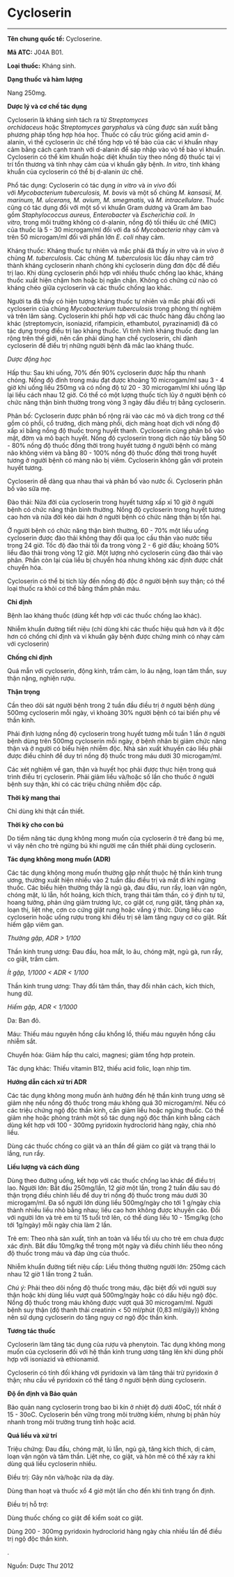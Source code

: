 # Cycloserin

---

**Tên chung quốc tế:** Cycloserine.

**Mã ATC:** J04A B01.

**Loại thuốc:** Kháng sinh.

**Dạng thuốc và hàm lượng**

Nang 250mg.

**Dược lý và cơ chế tác dụng**

Cycloserin là kháng sinh tách ra từ _Streptomyces orchidaceus_ hoặc _Streptomyces garyphalus_ và cũng được sản xuất bằng phương pháp tổng hợp hóa học. Thuốc có cấu trúc giống acid amin d-alanin, vì thế cycloserin ức chế tổng hợp vỏ tế bào của các vi khuẩn nhạy cảm bằng cách cạnh tranh với d-alanin để sáp nhập vào vỏ tế bào vi khuẩn. Cycloserin có thể kìm khuẩn hoặc diệt khuẩn tùy theo nồng độ thuốc tại vị trí tổn thương và tính nhạy cảm của vi khuẩn gây bệnh. _In vitro_, tính kháng khuẩn của cycloserin có thể bị d-alanin ức chế.

Phổ tác dụng: Cycloserin có tác dụng _in vitro_ và _in vivo_ đối với _Mycobacterium tuberculosis, M. bovis_ và một số chủng _M. kansasii, M. marinum, M. ulcerans, M. avium, M. smegmatis,_ và _M. intracellulare_. Thuốc cũng có tác dụng đối với một số vi khuẩn Gram dương và Gram âm bao gồm _Staphylococcus aureus, Enterobacter_ và _Escherichia coli. In vitro,_ trong môi trường không có d-alanin, nồng độ tối thiểu ức chế (MIC) của thuốc là 5 - 30 microgam/ml đối với đa số _Mycobacteria_ nhạy cảm và trên 50 microgam/ml đối với phần lớn _E. coli_ nhạy cảm.

Kháng thuốc: Kháng thuốc tự nhiên và mắc phải đã thấy _in vitro_ và _in vivo_ ở chủng _M. tuberculosis_. Các chủng _M. tuberculosis_ lúc đầu nhạy cảm trở thành kháng cycloserin nhanh chóng khi cycloserin dùng đơn độc để điều trị lao. Khi dùng cycloserin phối hợp với nhiều thuốc chống lao khác, kháng thuốc xuất hiện chậm hơn hoặc bị ngăn chặn. Không có chứng cứ nào có kháng chéo giữa cycloserin và các thuốc chống lao khác.

Người ta đã thấy có hiện tượng kháng thuốc tự nhiên và mắc phải đối với cycloserin của chủng _Mycobacterium tuberculosis_ trong phòng thí nghiệm và trên lâm sàng. Cycloserin khi phối hợp với các thuốc hàng đầu chống lao khác (streptomycin, isoniazid, rifampicin, ethambutol, pyrazinamid) đã có tác dụng trong điều trị lao kháng thuốc. Vì tình hình kháng thuốc đang lan rộng trên thế giới, nên cần phải dùng hạn chế cycloserin, chỉ dành cycloserin để điều trị những người bệnh đã mắc lao kháng thuốc.

_Dược động học_

Hấp thu: Sau khi uống, 70% đến 90% cycloserin được hấp thu nhanh chóng. Nồng độ đỉnh trong máu đạt được khoảng 10 microgam/ml sau 3 - 4 giờ khi uống liều 250mg và có nồng độ từ 20 - 30 microgam/ml khi uống lặp lại liều cách nhau 12 giờ. Có thể có một lượng thuốc tích lũy ở người bệnh có chức năng thận bình thường trong vòng 3 ngày đầu điều trị bằng cycloserin.

Phân bố: Cycloserin được phân bố rộng rãi vào các mô và dịch trong cơ thể gồm có phổi, cổ trướng, dịch màng phổi, dịch màng hoạt dịch với nồng độ xấp xỉ bằng nồng độ thuốc trong huyết thanh. Cycloserin cũng phân bố vào mật, đờm và mô bạch huyết. Nồng độ cycloserin trong dịch não tủy bằng 50 - 80% nồng độ thuốc đồng thời trong huyết tương ở người bệnh có màng não không viêm và bằng 80 - 100% nồng độ thuốc đồng thời trong huyết tương ở người bệnh có màng não bị viêm. Cycloserin không gắn với protein huyết tương.

Cycloserin dễ dàng qua nhau thai và phân bố vào nước ối. Cycloserin phân bố vào sữa mẹ.

Đào thải: Nửa đời của cycloserin trong huyết tương xấp xỉ 10 giờ ở người bệnh có chức năng thận bình thường. Nồng độ cycloserin trong huyết tương cao hơn và nửa đời kéo dài hơn ở người bệnh có chức năng thận bị tổn hại.

Ở người bệnh có chức năng thận bình thường, 60 - 70% một liều uống cycloserin được đào thải không thay đổi qua lọc cầu thận vào nước tiểu trong 24 giờ. Tốc độ đào thải tối đa trong vòng 2 - 6 giờ đầu; khoảng 50% liều đào thải trong vòng 12 giờ. Một lượng nhỏ cycloserin cũng đào thải vào phân. Phần còn lại của liều bị chuyển hóa nhưng không xác định được chất chuyển hóa.

Cycloserin có thể bị tích lũy đến nồng độ độc ở người bệnh suy thận; có thể loại thuốc ra khỏi cơ thể bằng thẩm phân máu.

**Chỉ định**

Bệnh lao kháng thuốc (dùng kết hợp với các thuốc chống lao khác).

Nhiễm khuẩn đường tiết niệu (chỉ dùng khi các thuốc hiệu quả hơn và ít độc hơn có chống chỉ định và vi khuẩn gây bệnh được chứng minh có nhạy cảm với cycloserin)

**Chống chỉ định**

Quá mẫn với cycloserin, động kinh, trầm cảm, lo âu nặng, loạn tâm thần, suy thận nặng, nghiện rượu.

**Thận trọng**

Cần theo dõi sát người bệnh trong 2 tuần đầu điều trị ở người bệnh dùng 500mg cycloserin mỗi ngày, vì khoảng 30% người bệnh có tai biến phụ về thần kinh.

Phải định lượng nồng độ cycloserin trong huyết tương mỗi tuần 1 lần ở người bệnh dùng trên 500mg cycloserin mỗi ngày, ở bệnh nhân bị giảm chức năng thận và ở người có biểu hiện nhiễm độc. Nhà sản xuất khuyến cáo liều phải được điều chỉnh để duy trì nồng độ thuốc trong máu dưới 30 microgam/ml.

Các xét nghiệm về gan, thận và huyết học phải được thực hiện trong quá trình điều trị cycloserin. Phải giảm liều và/hoặc số lần cho thuốc ở người bệnh suy thận, khi có các triệu chứng nhiễm độc cấp.

**Thời kỳ mang thai**

Chỉ dùng khi thật cần thiết.

**Thời kỳ cho con bú**

Do tiềm năng tác dụng không mong muốn của cycloserin ở trẻ đang bú mẹ, vì vậy nên cho trẻ ngừng bú khi người mẹ cần thiết phải dùng cycloserin.

**Tác dụng không mong muốn (ADR)**

Các tác dụng không mong muốn thường gặp nhất thuộc hệ thần kinh trung ương, thường xuất hiện nhiều vào 2 tuần đầu điều trị và mất đi khi ngừng thuốc. Các biểu hiện thường thấy là ngủ gà, đau đầu, run rẩy, loạn vận ngôn, chóng mặt, lú lẫn, hốt hoảng, kích thích, trạng thái tâm thần, có ý định tự tử, hoang tưởng, phản ứng giảm trương lực, co giật cơ, rung giật, tăng phản xạ, loạn thị, liệt nhẹ, cơn co cứng giật rung hoặc vắng ý thức. Dùng liều cao cycloserin hoặc uống rượu trong khi điều trị sẽ làm tăng nguy cơ co giật. Rất hiếm gặp viêm gan.

_Thường gặp, ADR > 1/100_

Thần kinh trung ương: Đau đầu, hoa mắt, lo âu, chóng mặt, ngủ gà, run rẩy, co giật, trầm cảm.

_Ít gặp, 1/1000 < ADR < 1/100_

Thần kinh trung ương: Thay đổi tâm thần, thay đổi nhân cách, kích thích, hung dữ.

_Hiếm gặp, ADR < 1/1000_

Da: Ban đỏ.

Máu: Thiếu máu nguyên hồng cầu khổng lồ, thiếu máu nguyên hồng cầu nhiễm sắt.

Chuyển hóa: Giảm hấp thu calci, magnesi; giảm tổng hợp protein.

Tác dụng khác: Thiếu vitamin B12, thiếu acid folic, loạn nhịp tim.

**Hướng dẫn cách xử trí ADR**

Các tác dụng không mong muốn ảnh hưởng đến hệ thần kinh trung ương sẽ giảm nhẹ nếu nồng độ thuốc trong máu không quá 30 microgam/ml. Nếu có các triệu chứng ngộ độc thần kinh, cần giảm liều hoặc ngừng thuốc. Có thể giảm nhẹ hoặc phòng tránh một số tác dụng ngộ độc thần kinh bằng cách dùng kết hợp với 100 - 300mg pyridoxin hydroclorid hàng ngày, chia nhỏ liều.

Dùng các thuốc chống co giật và an thần để giảm co giật và trạng thái lo lắng, run rẩy.

**Liều lượng và cách dùng**

Dùng theo đường uống, kết hợp với các thuốc chống lao khác để điều trị lao. Người lớn: Bắt đầu 250mg/lần, 12 giờ một lần, trong 2 tuần đầu sau đó thận trọng điều chỉnh liều để duy trì nồng độ thuốc trong máu dưới 30 microgam/ml. Đa số người lớn dùng liều 500mg/ngày cho tới 1 g/ngày chia thành nhiều liều nhỏ bằng nhau; liều cao hơn không được khuyến cáo. Đối với người lớn và trẻ em từ 15 tuổi trở lên, có thể dùng liều 10 - 15mg/kg (cho tới 1g/ngày) mỗi ngày chia làm 2 lần.

Trẻ em: Theo nhà sản xuất, tính an toàn và liều tối ưu cho trẻ em chưa được xác định. Bắt đầu 10mg/kg thể trọng một ngày và điều chỉnh liều theo nồng độ thuốc trong máu và đáp ứng của thuốc.

Nhiễm khuẩn đường tiết niệu cấp: Liều thông thường người lớn: 250mg cách nhau 12 giờ 1 lần trong 2 tuần.

_Chú ý:_ Phải theo dõi nồng độ thuốc trong máu, đặc biệt đối với người suy thận hoặc khi dùng liều vượt quá 500mg/ngày hoặc có dấu hiệu ngộ độc. Nồng độ thuốc trong máu không được vượt quá 30 microgam/ml. Người bệnh suy thận (độ thanh thải creatinin < 50 ml/phút {0,83 ml/giây}) không nên sử dụng cycloserin do tăng nguy cơ ngộ độc thần kinh.

**Tương tác thuốc**

Cycloserin làm tăng tác dụng của rượu và phenytoin. Tác dụng không mong muốn của cycloserin đối với hệ thần kinh trung ương tăng lên khi dùng phối hợp với isoniazid và ethionamid.

Cycloserin có tính đối kháng với pyridoxin và làm tăng thải trừ pyridoxin ở thận; nhu cầu về pyridoxin có thể tăng ở người bệnh dùng cycloserin.

**Độ ổn định và Bảo quản**

Bảo quản nang cycloserin trong bao bì kín ở nhiệt độ dưới 40oC, tốt nhất ở 15 - 30oC. Cycloserin bền vững trong môi trường kiềm, nhưng bị phân hủy nhanh trong môi trường trung tính hoặc acid.

**Quá liều và xử trí**

Triệu chứng: Đau đầu, chóng mặt, lú lẫn, ngủ gà, tăng kích thích, dị cảm, loạn vận ngôn và tâm thần. Liệt nhẹ, co giật, và hôn mê có thể xảy ra khi dùng quá liều cycloserin nhiều.

Điều trị: Gây nôn và/hoặc rửa dạ dày.

Dùng than hoạt và thuốc xổ 4 giờ một lần cho đến khi tình trạng ổn định.

Điều trị hỗ trợ:

Dùng thuốc chống co giật để kiểm soát co giật.

Dùng 200 - 300mg pyridoxin hydroclorid hàng ngày chia nhiều lần để điều trị ngộ độc thần kinh.

.

Nguồn: Dược Thư 2012
